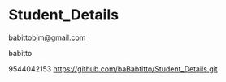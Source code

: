 # Student_Details

babittobjm@gmail.com


babitto

9544042153
https://github.com/baBabtitto/Student_Details.git

